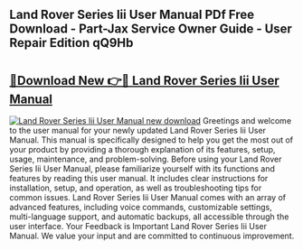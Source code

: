 ## Land Rover Series Iii User Manual PDf Free Download - Part-Jax Service Owner Guide - User Repair Edition qQ9Hb

# <h2><a href="http://bc47944.oget.top/?id=Land+Rover+Series+Iii+User+Manual">🔗Download New 👉🔴 Land Rover Series Iii User Manual</a></h2>

[![Land Rover Series Iii User Manual new download](https://i.imgur.com/5g1atiW.png)](http://bc47944.oget.top/?id=Land+Rover+Series+Iii+User+Manual)
Greetings and welcome to the user manual for your newly updated Land Rover Series Iii User Manual. This manual is specifically designed to help you get the most out of your product by providing a thorough explanation of its features, setup, usage, maintenance, and problem-solving. Before using your Land Rover Series Iii User Manual, please familiarize yourself with its functions and features by reading this user manual. It includes clear instructions for installation, setup, and operation, as well as troubleshooting tips for common issues. Land Rover Series Iii User Manual comes with an array of advanced features, including voice commands, customizable settings, multi-language support, and automatic backups, all accessible through the user interface. Your Feedback is Important Land Rover Series Iii User Manual. We value your input and are committed to continuous improvement.
